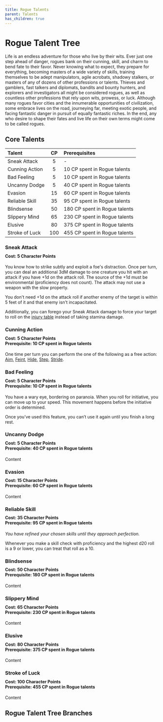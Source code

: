 ```yaml
---
title: Rogue Talents
parent: Talents
has_children: true
---
```


# Rogue Talent Tree
Life is an endless adventure for those who live by their wits. Ever just one step ahead of danger, rogues bank on their cunning, skill, and charm to bend fate to their favor. Never knowing what to expect, they prepare for everything, becoming masters of a wide variety of skills, training themselves to be adept manipulators, agile acrobats, shadowy stalkers, or masters of any of dozens of other professions or talents. Thieves and gamblers, fast talkers and diplomats, bandits and bounty hunters, and explorers and investigators all might be considered rogues, as well as countless other professions that rely upon wits, prowess, or luck. Although many rogues favor cities and the innumerable opportunities of civilization, some embrace lives on the road, journeying far, meeting exotic people, and facing fantastic danger in pursuit of equally fantastic riches. In the end, any who desire to shape their fates and live life on their own terms might come to be called rogues.

## Core Talents

| Talent | CP | Prerequisites |
|:-------|:--:|:--------------|
| Sneak Attack | 5 | - |
| Cunning Action | 5 | 10 CP spent in Rogue talents  |
| Bad Feeling | 5 | 10 CP spent in Rogue talents |
| Uncanny Dodge | 5 | 40 CP spent in Rogue talents |
| Evasion | 15 | 60 CP spent in Rogue talents |
| Reliable Skill | 35 | 95 CP spent in Rogue talents |
| Blindsense | 50 | 180 CP spent in Rogue talents |
| Slippery Mind | 65 | 230 CP spent in Rogue talents|
| Elusive | 80 | 375 CP spent in Rogue talents |
| Stroke of Luck | 100 | 455 CP spent in Rogue talents |

### Sneak Attack

<div style="margin-top:-10px;"></div>

#### **Cost:** 5 Character Points
You know how to strike subtly and exploit a foe's distraction. Once per turn, you can deal an additional 3dM damage to one creature you hit with an attack if you have +1d on the attack roll. The source of the +1d must be environmental (proficiency does not count). The attack may not use a weapon with the slow property.

You don't need +1d on the attack roll if another enemy of the target is within 5 feet of it and that enemy isn't incapacitated.

Additionally, you can forego your Sneak Attack damage to force your target to roll on the [injury table](https://stormchaserroleplaying.com/stormchaserRPG/Combat/DamageandHealing/Injuries/) instead of taking stamina damage.

### Cunning Action

<div style="margin-top:-10px;"></div>

#### **Cost:** 5 Character Points<br>**Prerequisite:** 10 CP spent in Rogue talents
One time per turn you can perform the one of the following as a free action: [Aim](https://stormchaserroleplaying.com/stormchaserRPG/Combat/Ranged/Aim/), [Feint](https://stormchaserroleplaying.com/stormchaserRPG/Combat/Melee/Feint/), [Hide](https://stormchaserroleplaying.com/stormchaserRPG/Skills/Stealth/Hide/), [Step](https://stormchaserroleplaying.com/stormchaserRPG/Combat/Moves/Step/), [Stride](https://stormchaserroleplaying.com/stormchaserRPG/Combat/Moves/Stride/).

### Bad Feeling 

<div style="margin-top:-10px;"></div>

#### **Cost:** 5 Character Points<br>**Prerequisite:** 10 CP spent in Rogue talents
You have a wary eye, bordering on paranoia. When you roll for initiative, you can move up to your speed. This movement happens before the initiative order is determined.

Once you’ve used this feature, you can’t use it again until you finish a long rest.

### Uncanny Dodge

<div style="margin-top:-10px;"></div>

#### **Cost:** 5 Character Points<br>**Prerequisite:** 40 CP spent in Rogue talents
Content

### Evasion

<div style="margin-top:-10px;"></div>

#### **Cost:** 15 Character Points<br>**Prerequisite:** 60 CP spent in Rogue talents
Content

### Reliable Skill

<div style="margin-top:-10px;"></div>

#### **Cost:** 35 Character Points<br>**Prerequisite:** 95 CP spent in Rogue talents
*You have refined your chosen skills until they approach perfection.*

Whenever you make a skill check with proficiency and the highest d20 roll is a 9 or lower, you can treat that roll as a 10.

### Blindsense

<div style="margin-top:-10px;"></div>

#### **Cost:** 50 Character Points<br>**Prerequisite:** 180 CP spent in Rogue talents
Content

### Slippery Mind

<div style="margin-top:-10px;"></div>

#### **Cost:** 65 Character Points<br>**Prerequisite:** 230 CP spent in Rogue talents
Content

### Elusive

<div style="margin-top:-10px;"></div>

#### **Cost:** 80 Character Points<br>**Prerequisite:** 375 CP spent in Rogue talents
Content

### Stroke of Luck

<div style="margin-top:-10px;"></div>

#### **Cost:** 100 Character Points<br>**Prerequisite:** 455 CP spent in Rogue talents

Content

## Rogue Talent Tree Branches
